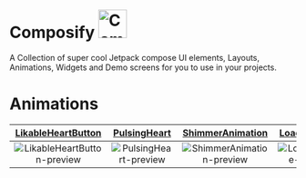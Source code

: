 # Composify <img src="/assets/compose_icon.png" alt="Compose" height="50"/>
A Collection of super cool Jetpack compose UI elements, Layouts, Animations, Widgets and Demo screens for you to use in your projects.

# Animations
[LikableHeartButton](https://github.com/Sagar0-0/Composify/blob/main/animations/LikableHeartButton/LikableHeartButton.kt) | [PulsingHeart](https://github.com/Sagar0-0/Composify/blob/main/animations/PulsingHeart/PulsingHeart.kt) | [ShimmerAnimation](https://github.com/Sagar0-0/Composify/blob/main/animations/ShimmerAnimation/ShimmerAnimation.kt) | [LoadingRipple](https://github.com/Sagar0-0/Composify/blob/main/animations/LoadingRipple/LoadingAnimation.kt)
:-------------------------:|:-------------------------:|:-------------------------: |:-------------------------: 
![LikableHeartButton-preview](https://user-images.githubusercontent.com/85388413/194551143-9eecd180-b18c-47d0-940b-dbefdd140168.gif) | ![PulsingHeart-preview](https://user-images.githubusercontent.com/85388413/194552002-978d0734-1cc5-4b61-b70a-f7a68354b437.gif) | ![ShimmerAnimation-preview](https://user-images.githubusercontent.com/85388413/194581448-3f2e60fd-2553-40d5-9589-05edb02b22d6.gif) | ![LoadingRipple-preview](https://user-images.githubusercontent.com/85388413/209563160-971c4419-3db2-4d54-bc91-0989f12888eb.gif)


